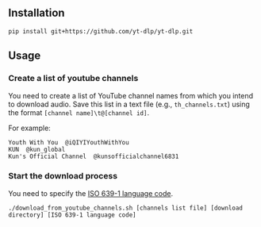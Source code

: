 ## Installation
```shell
pip install git+https://github.com/yt-dlp/yt-dlp.git
```

## Usage
### Create a list of youtube channels
You need to create a list of YouTube channel names from which you intend to download audio. Save this list in a text file (e.g., `th_channels.txt`) using the format `[channel name]\t@[channel id]`.

For example:
```
Youth With You  @iQIYIYouthWithYou
KUN  @kun_global
Kun's Official Channel  @kunsofficialchannel6831
```

### Start the download process
You need to specify the [ISO 639-1 language code](https://en.wikipedia.org/wiki/List_of_ISO_639_language_codes).
```
./download_from_youtube_channels.sh [channels list file] [download directory] [ISO 639-1 language code]
```
